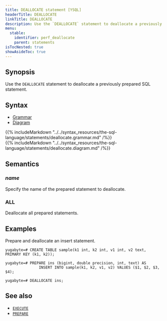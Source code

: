 ```yaml
---
title: DEALLOCATE statement [YSQL]
headerTitle: DEALLOCATE
linkTitle: DEALLOCATE
description: Use the `DEALLOCATE` statement to deallocate a previously prepared SQL statement.
menu:
  stable:
    identifier: perf_deallocate
    parent: statements
isTocNested: true
showAsideToc: true
---
```


## Synopsis

Use the `DEALLOCATE` statement to deallocate a previously prepared SQL statement.

## Syntax

<ul class="nav nav-tabs nav-tabs-yb">
  <li >
    <a href="#grammar" class="nav-link active" id="grammar-tab" data-toggle="tab" role="tab" aria-controls="grammar" aria-selected="true">
      <i class="fas fa-file-alt" aria-hidden="true"></i>
      Grammar
    </a>
  </li>
  <li>
    <a href="#diagram" class="nav-link" id="diagram-tab" data-toggle="tab" role="tab" aria-controls="diagram" aria-selected="false">
      <i class="fas fa-project-diagram" aria-hidden="true"></i>
      Diagram
    </a>
  </li>
</ul>

<div class="tab-content">
  <div id="grammar" class="tab-pane fade show active" role="tabpanel" aria-labelledby="grammar-tab">
    {{% includeMarkdown "../../syntax_resources/the-sql-language/statements/deallocate.grammar.md" /%}}
  </div>
  <div id="diagram" class="tab-pane fade" role="tabpanel" aria-labelledby="diagram-tab">
    {{% includeMarkdown "../../syntax_resources/the-sql-language/statements/deallocate.diagram.md" /%}}
  </div>
</div>

## Semantics

### *name*

Specify the name of the prepared statement to deallocate.

### ALL

Deallocate all prepared statements.

## Examples

Prepare and deallocate an insert statement.

```plpgsql
yugabyte=# CREATE TABLE sample(k1 int, k2 int, v1 int, v2 text, PRIMARY KEY (k1, k2));
```

```plpgsql
yugabyte=# PREPARE ins (bigint, double precision, int, text) AS 
               INSERT INTO sample(k1, k2, v1, v2) VALUES ($1, $2, $3, $4);
```

```plpgsql
yugabyte=# DEALLOCATE ins;
```

## See also

- [`EXECUTE`](../perf_execute)
- [`PREPARE`](../perf_prepare)
